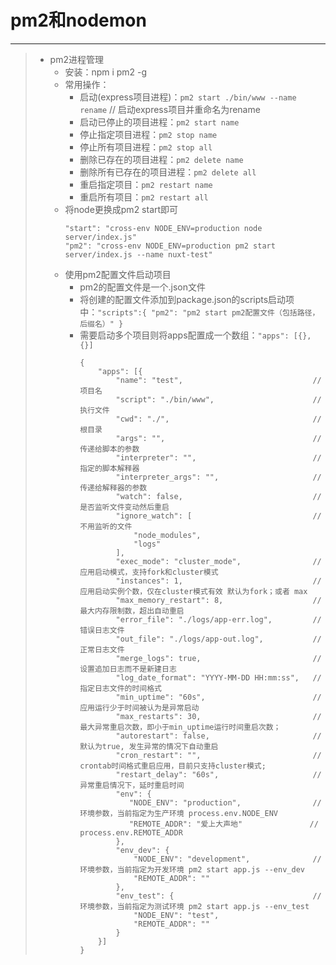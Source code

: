 # pm2和nodemon
***
>* pm2进程管理
>   * 安装：npm i pm2 -g
>   * 常用操作：
>       * 启动(express项目进程)：```pm2 start ./bin/www --name rename``` // 启动express项目并重命名为rename  
>       * 启动已停止的项目进程：```pm2 start name```  
>       * 停止指定项目进程：```pm2 stop name```  
>       * 停止所有项目进程：```pm2 stop all```  
>       * 删除已存在的项目进程：```pm2 delete name```
>       * 删除所有已存在的项目进程：```pm2 delete all```
>       * 重启指定项目：```pm2 restart name```
>       * 重启所有项目：```pm2 restart all```
>   * 将node更换成pm2 start即可
>       ```
>       "start": "cross-env NODE_ENV=production node server/index.js"
>       "pm2": "cross-env NODE_ENV=production pm2 start server/index.js --name nuxt-test"
>       ```
>   * 使用pm2配置文件启动项目
>       * pm2的配置文件是一个.json文件 
>       * 将创建的配置文件添加到package.json的scripts启动项中：```"scripts":{ "pm2": "pm2 start pm2配置文件（包括路径，后缀名）" }```  
>       * 需要启动多个项目则将apps配置成一个数组：```"apps": [{}, {}]```
>           ```
>           {
>               "apps": [{
>                   "name": "test",                             // 项目名          
>                   "script": "./bin/www",                      // 执行文件
>                   "cwd": "./",                                // 根目录
>                   "args": "",                                 // 传递给脚本的参数
>                   "interpreter": "",                          // 指定的脚本解释器
>                   "interpreter_args": "",                     // 传递给解释器的参数
>                   "watch": false,                             // 是否监听文件变动然后重启
>                   "ignore_watch": [                           // 不用监听的文件
>                       "node_modules",
>                       "logs"
>                   ],
>                   "exec_mode": "cluster_mode",                // 应用启动模式，支持fork和cluster模式
>                   "instances": 1,                             // 应用启动实例个数，仅在cluster模式有效 默认为fork；或者 max
>                   "max_memory_restart": 8,                    // 最大内存限制数，超出自动重启
>                   "error_file": "./logs/app-err.log",         // 错误日志文件
>                   "out_file": "./logs/app-out.log",           // 正常日志文件
>                   "merge_logs": true,                         // 设置追加日志而不是新建日志
>                   "log_date_format": "YYYY-MM-DD HH:mm:ss",   // 指定日志文件的时间格式
>                   "min_uptime": "60s",                        // 应用运行少于时间被认为是异常启动
>                   "max_restarts": 30,                         // 最大异常重启次数，即小于min_uptime运行时间重启次数；
>                   "autorestart": false,                       // 默认为true, 发生异常的情况下自动重启
>                   "cron_restart": "",                         // crontab时间格式重启应用，目前只支持cluster模式;
>                   "restart_delay": "60s",                     // 异常重启情况下，延时重启时间
>                   "env": {
>                      "NODE_ENV": "production",                // 环境参数，当前指定为生产环境 process.env.NODE_ENV
>                      "REMOTE_ADDR": "爱上大声地"               // process.env.REMOTE_ADDR
>                   },
>                   "env_dev": {
>                       "NODE_ENV": "development",              // 环境参数，当前指定为开发环境 pm2 start app.js --env_dev
>                       "REMOTE_ADDR": ""
>                   },
>                   "env_test": {                               // 环境参数，当前指定为测试环境 pm2 start app.js --env_test
>                       "NODE_ENV": "test",
>                       "REMOTE_ADDR": ""
>                   }
>               }]
>           }
>           ```
